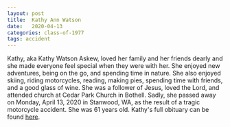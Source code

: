 ```yaml
---
layout: post
title:  Kathy Ann Watson
date:   2020-04-13
categories: class-of-1977
tags: accident
---
```

Kathy, aka Kathy Watson Askew, loved her family and her friends dearly and she made everyone feel special when they were with her. She enjoyed new adventures, being on the go, and spending time in nature. She also enjoyed skiing, riding motorcycles, reading, making pies, spending time with friends, and a good glass of wine. She was a follower of Jesus, loved the Lord, and attended church at Cedar Park Church in Bothell. Sadly, she passed away on Monday, April 13, 2020 in Stanwood, WA, as the result of a tragic motorcycle accident. She was 61 years old. Kathy's full obituary can be found [here](https://tinyurl.com/y8zua6au).
